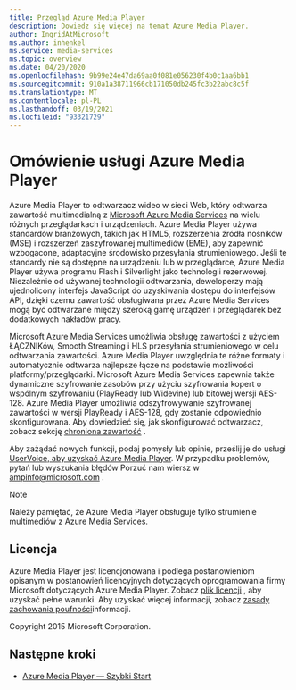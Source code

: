 ```yaml
---
title: Przegląd Azure Media Player
description: Dowiedz się więcej na temat Azure Media Player.
author: IngridAtMicrosoft
ms.author: inhenkel
ms.service: media-services
ms.topic: overview
ms.date: 04/20/2020
ms.openlocfilehash: 9b99e24e47da69aa0f081e056230f4b0c1aa6bb1
ms.sourcegitcommit: 910a1a38711966cb171050db245fc3b22abc8c5f
ms.translationtype: MT
ms.contentlocale: pl-PL
ms.lasthandoff: 03/19/2021
ms.locfileid: "93321729"
---
```

# <a name="azure-media-player-overview"></a>Omówienie usługi Azure Media Player #

Azure Media Player to odtwarzacz wideo w sieci Web, który odtwarza zawartość multimedialną z [Microsoft Azure Media Services](https://azure.microsoft.com/services/media-services/) na wielu różnych przeglądarkach i urządzeniach. Azure Media Player używa standardów branżowych, takich jak HTML5, rozszerzenia źródła nośników (MSE) i rozszerzeń zaszyfrowanej multimediów (EME), aby zapewnić wzbogacone, adaptacyjne środowisko przesyłania strumieniowego.  Jeśli te standardy nie są dostępne na urządzeniu lub w przeglądarce, Azure Media Player używa programu Flash i Silverlight jako technologii rezerwowej. Niezależnie od używanej technologii odtwarzania, deweloperzy mają ujednolicony interfejs JavaScript do uzyskiwania dostępu do interfejsów API, dzięki czemu zawartość obsługiwana przez Azure Media Services mogą być odtwarzane między szeroką gamę urządzeń i przeglądarek bez dodatkowych nakładów pracy.

Microsoft Azure Media Services umożliwia obsługę zawartości z użyciem ŁĄCZNIKów, Smooth Streaming i HLS przesyłania strumieniowego w celu odtwarzania zawartości. Azure Media Player uwzględnia te różne formaty i automatycznie odtwarza najlepsze łącze na podstawie możliwości platformy/przeglądarki. Microsoft Azure Media Services zapewnia także dynamiczne szyfrowanie zasobów przy użyciu szyfrowania kopert o wspólnym szyfrowaniu (PlayReady lub Widevine) lub bitowej wersji AES-128. Azure Media Player umożliwia odszyfrowywanie szyfrowanej zawartości w wersji PlayReady i AES-128, gdy zostanie odpowiednio skonfigurowana.  Aby dowiedzieć się, jak skonfigurować odtwarzacz, zobacz sekcję [chroniona zawartość](azure-media-player-protected-content.md) .

Aby zażądać nowych funkcji, podaj pomysły lub opinie, prześlij je do usługi [UserVoice, aby uzyskać Azure Media Player](https://aka.ms/ampuservoice). W przypadku problemów, pytań lub wyszukania błędów Porzuć nam wiersz w ampinfo@microsoft.com .

> [!NOTE]
> Należy pamiętać, że Azure Media Player obsługuje tylko strumienie multimediów z Azure Media Services.

## <a name="license"></a>Licencja ##

Azure Media Player jest licencjonowana i podlega postanowieniom opisanym w postanowień licencyjnych dotyczących oprogramowania firmy Microsoft dotyczących Azure Media Player. Zobacz [plik licencji](/legal/azure-media-player/azure-media-player-license) , aby uzyskać pełne warunki. Aby uzyskać więcej informacji, zobacz [zasady zachowania poufności](https://www.microsoft.com/en-us/privacystatement/default.aspx)informacji.

Copyright 2015 Microsoft Corporation.

## <a name="next-steps"></a>Następne kroki ##

- [Azure Media Player — Szybki Start](azure-media-player-quickstart.md)
